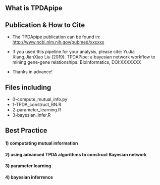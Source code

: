 ## What is TPDApipe


## Publication & How to Cite
+ The TPDApipe publication can be found in: http://www.ncbi.nlm.nih.gov/pubmed/xxxxxx

+ If you used this pipeline for your analysis, please cite: YuJia Xiang,JianXiao Liu (2019). TPDAPipe: a bayesian network workflow to mining gene-gene relationships. Bioinformatics, DOI:XXXXXXX

+ Thanks in advance!

## Files including
+ 0-compute_mutual_info.py
+ 1-TPDA_construct_BN.R
+ 2-parameter_learning.R
+ 3-bayesian_infer.R

## Best Practice

#### 1) computating mutual information

#### 2) using advanced TPDA algorithms to construct Bayesian network

#### 3) parameter learning

#### 4) bayesian inferrence
